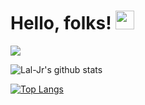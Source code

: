 <!--
**Lal-Jr/Lal-Jr** is a ✨ _special_ ✨ repository because its `README.md` (this file) appears on your GitHub profile.

Here are some ideas to get you started:

- 🔭 I’m currently working on ...
- 🌱 I’m currently learning ...
- 👯 I’m looking to collaborate on ...
- 🤔 I’m looking for help with ...
- 💬 Ask me about ...
- 📫 How to reach me: ...
- 😄 Pronouns: ...
- ⚡ Fun fact: ...
-->


# Hello, folks! <img src="https://raw.githubusercontent.com/MartinHeinz/MartinHeinz/master/wave.gif" width="30px">

![](https://visitor-badge.glitch.me/badge?page_id=abhisheknaiidu.abhisheknaiidu)

![Lal-Jr's github stats](https://github-readme-stats.vercel.app/api?username=Lal-Jr&count_private=true&show_icons=true&theme=dark)

[![Top Langs](https://github-readme-stats.vercel.app/api/top-langs/?username=Lal-Jr&layout=compact)](https://github.com/Lal-Jr/github-readme-stats)
